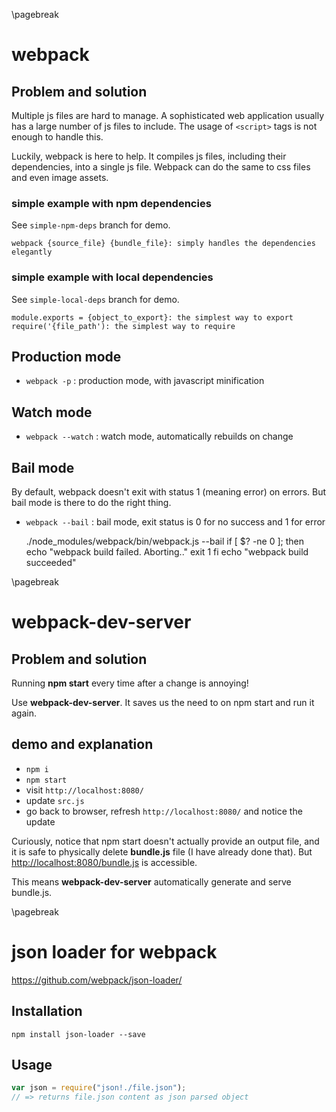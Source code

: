 <!-- webpack -->

\pagebreak

webpack <!-- {{{1 -->
=======
Problem and solution <!-- {{{2 -->
--------------------
Multiple js files are hard to manage. A sophisticated web application usually has a large number of
js files to include. The usage of `<script>` tags is not enough to handle this.

Luckily, webpack is here to help. It compiles js files, including their dependencies, into a single
js file. Webpack can do the same to css files and even image assets.

### simple example with npm dependencies
See `simple-npm-deps` branch for demo.

    webpack {source_file} {bundle_file}: simply handles the dependencies elegantly

### simple example with local dependencies
See `simple-local-deps` branch for demo.

    module.exports = {object_to_export}: the simplest way to export
    require('{file_path'): the simplest way to require

Production mode <!-- {{{2 -->
---------------
- `webpack -p` : production mode, with javascript minification

Watch mode <!-- {{{2 -->
----------
- `webpack --watch` : watch mode, automatically rebuilds on change

Bail mode <!-- {{{2 -->
---------
By default, webpack doesn't exit with status 1 (meaning error) on errors. But bail mode is there to
do the right thing.

- `webpack --bail` : bail mode, exit status is 0 for no success and 1 for error

    ./node_modules/webpack/bin/webpack.js --bail
    if [ $? -ne 0 ]; then
      echo "webpack build failed. Aborting.."
      exit 1
    fi
    echo "webpack build succeeded"

\pagebreak

webpack-dev-server <!-- {{{1 -->
==================
Problem and solution <!-- {{{2 -->
--------------------
Running **npm start** every time after a change is annoying!

Use **webpack-dev-server**. It saves us the need to <c-c> on npm start and run it again.

demo and explanation <!-- {{{2 -->
--------------------
- `npm i`
- `npm start`
- visit `http://localhost:8080/`
- update `src.js`
- go back to browser, refresh `http://localhost:8080/` and notice the update

Curiously, notice that npm start doesn't actually provide an output file, and it is safe to
physically delete **bundle.js** file (I have already done that). But <http://localhost:8080/bundle.js>
is accessible.

This means **webpack-dev-server** automatically generate and serve bundle.js.

\pagebreak

json loader for webpack <!-- {{{1 -->
=======================

<https://github.com/webpack/json-loader/>

Installation <!-- {{{2 -->
------------

`npm install json-loader --save`

Usage <!-- {{{2 -->
-----

``` javascript
var json = require("json!./file.json");
// => returns file.json content as json parsed object
```

